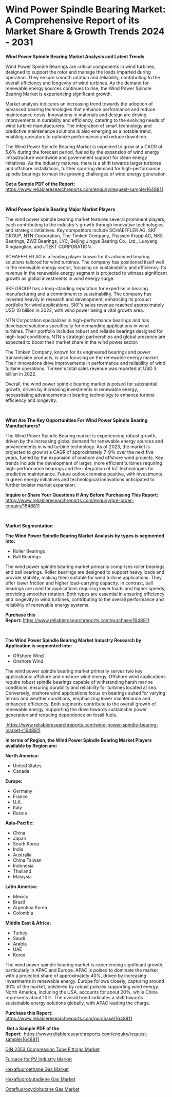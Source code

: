 <p><h1>Wind Power Spindle Bearing Market: A Comprehensive Report of its Market Share & Growth Trends 2024 - 2031</h1></p><p><strong>Wind Power Spindle Bearing Market Analysis and Latest Trends</strong></p>
<p><p>Wind Power Spindle Bearings are critical components in wind turbines, designed to support the rotor and manage the loads imparted during operation. They ensure smooth rotation and reliability, contributing to the overall efficiency and longevity of wind turbines. As the demand for renewable energy sources continues to rise, the Wind Power Spindle Bearing Market is experiencing significant growth.</p><p>Market analysis indicates an increasing trend towards the adoption of advanced bearing technologies that enhance performance and reduce maintenance costs. Innovations in materials and design are driving improvements in durability and efficiency, catering to the evolving needs of wind turbine manufacturers. The integration of smart technology and predictive maintenance solutions is also emerging as a notable trend, enabling operators to optimize performance and reduce downtime. </p><p>The Wind Power Spindle Bearing Market is expected to grow at a CAGR of 5.6% during the forecast period, fueled by the expansion of wind energy infrastructure worldwide and government support for clean energy initiatives. As the industry matures, there is a shift towards larger turbines and offshore installations, further spurring demand for high-performance spindle bearings to meet the growing challenges of wind energy generation.</p></p>
<p><strong>Get a Sample PDF of the Report:&nbsp;</strong> <a href="https://www.reliableresearchreports.com/enquiry/request-sample/1648811?utm_campaign=28&utm_medium=2&utm_source=Github&utm_content=ia&utm_term=29122024&utm_id=wind-power-spindle-bearing">https://www.reliableresearchreports.com/enquiry/request-sample/1648811</a></p>
<p>&nbsp;</p>
<p><strong>Wind Power Spindle Bearing Major Market Players</strong></p>
<p><p>The wind power spindle bearing market features several prominent players, each contributing to the industry's growth through innovative technologies and strategic initiatives. Key competitors include SCHAEFFLER AG, SKF GROUP, NTN Corporation, The Timken Company, Thyssen Krupp AG, NKE Bearings, ZWZ Bearings, LYC, Beijing Jingye Bearing Co., Ltd., Luoyang Xinqianglian, and JTEKT CORPORATION.</p><p>SCHAEFFLER AG is a leading player known for its advanced bearing solutions tailored for wind turbines. The company has positioned itself well in the renewable energy sector, focusing on sustainability and efficiency. Its revenue in the renewable energy segment is projected to witness significant growth as global investments in wind energy surge.</p><p>SKF GROUP has a long-standing reputation for expertise in bearing manufacturing and a commitment to sustainability. The company has invested heavily in research and development, enhancing its product portfolio for wind applications. SKF's sales revenue reached approximately USD 10 billion in 2022, with wind power being a vital growth area.</p><p>NTN Corporation specializes in high-performance bearings and has developed solutions specifically for demanding applications in wind turbines. Their portfolio includes robust and reliable bearings designed for high-load conditions. NTN's strategic partnerships and global presence are expected to boost their market share in the wind power sector.</p><p>The Timken Company, known for its engineered bearings and power transmission products, is also focusing on the renewable energy market. Their innovations drive improvements in performance and reliability of wind turbine operations. Timken's total sales revenue was reported at USD 3 billion in 2022.</p><p>Overall, the wind power spindle bearing market is poised for substantial growth, driven by increasing investments in renewable energy, necessitating advancements in bearing technology to enhance turbine efficiency and longevity.</p></p>
<p>&nbsp;</p>
<p><strong>What Are The Key Opportunities For Wind Power Spindle Bearing Manufacturers?</strong></p>
<p><p>The Wind Power Spindle Bearing market is experiencing robust growth, driven by the increasing global demand for renewable energy sources and advancements in wind turbine technology. As of 2023, the market is projected to grow at a CAGR of approximately 7-9% over the next five years, fueled by the expansion of onshore and offshore wind projects. Key trends include the development of larger, more efficient turbines requiring high-performance bearings and the integration of IoT technologies for predictive maintenance. Future outlook remains positive, with investments in green energy initiatives and technological innovations anticipated to further bolster market expansion.</p></p>
<p><strong>Inquire or Share Your Questions If Any Before Purchasing This Report:</strong> <a href="https://www.reliableresearchreports.com/enquiry/pre-order-enquiry/1648811?utm_campaign=28&utm_medium=2&utm_source=Github&utm_content=ia&utm_term=29122024&utm_id=wind-power-spindle-bearing">https://www.reliableresearchreports.com/enquiry/pre-order-enquiry/1648811</a></p>
<p>&nbsp;</p>
<p><strong>Market Segmentation</strong></p>
<p><strong>The Wind Power Spindle Bearing Market Analysis by types is segmented into:</strong></p>
<p><ul><li>Roller Bearings</li><li>Ball Bearings</li></ul></p>
<p><p>The wind power spindle bearing market primarily comprises roller bearings and ball bearings. Roller bearings are designed to support heavy loads and provide stability, making them suitable for wind turbine applications. They offer lower friction and higher load-carrying capacity. In contrast, ball bearings are used for applications requiring lower loads and higher speeds, providing smoother rotation. Both types are essential in ensuring efficiency and longevity in wind turbines, contributing to the overall performance and reliability of renewable energy systems.</p></p>
<p><strong>Purchase this Report:&nbsp;</strong><a href="https://www.reliableresearchreports.com/purchase/1648811?utm_campaign=28&utm_medium=2&utm_source=Github&utm_content=ia&utm_term=29122024&utm_id=wind-power-spindle-bearing">https://www.reliableresearchreports.com/purchase/1648811</a></p>
<p>&nbsp;</p>
<p><strong>The Wind Power Spindle Bearing Market Industry Research by Application is segmented into:</strong></p>
<p><ul><li>Offshore Wind</li><li>Onshore Wind</li></ul></p>
<p><p>The wind power spindle bearing market primarily serves two key applications: offshore and onshore wind energy. Offshore wind applications require robust spindle bearings capable of withstanding harsh marine conditions, ensuring durability and reliability for turbines located at sea. Conversely, onshore wind applications focus on bearings suited for varying terrain and weather conditions, emphasizing lower maintenance and enhanced efficiency. Both segments contribute to the overall growth of renewable energy, supporting the drive towards sustainable power generation and reducing dependence on fossil fuels.</p></p>
<p><a href="https://www.reliableresearchreports.com/wind-power-spindle-bearing-market-r1648811?utm_campaign=28&utm_medium=2&utm_source=Github&utm_content=ia&utm_term=29122024&utm_id=wind-power-spindle-bearing">&nbsp;https://www.reliableresearchreports.com/wind-power-spindle-bearing-market-r1648811</a></p>
<p><strong>In terms of Region, the Wind Power Spindle Bearing Market Players available by Region are:</strong></p>
<p>
    <p> <strong> North America: </strong>
        <ul>
            <li>United States</li>
            <li>Canada</li>
        </ul>
        </p> 
    <p> <strong> Europe: </strong>
        <ul>
            <li>Germany</li>
            <li>France</li>
            <li>U.K.</li>
            <li>Italy</li>
            <li>Russia</li>
        </ul>
        </p> 
    <p> <strong> Asia-Pacific: </strong>
        <ul>
            <li>China</li>
            <li>Japan</li>
            <li>South Korea</li>
            <li>India</li>
            <li>Australia</li>
            <li>China Taiwan</li>
            <li>Indonesia</li>
            <li>Thailand</li>
            <li>Malaysia</li>
        </ul>
        </p> 
    <p> <strong> Latin America: </strong>
        <ul>
            <li>Mexico</li>
            <li>Brazil</li>
            <li>Argentina Korea</li>
            <li>Colombia</li>
        </ul>
        </p> 
    <p> <strong> Middle East & Africa: </strong>
        <ul>
            <li>Turkey</li>
            <li>Saudi</li>
            <li>Arabia</li>
            <li>UAE</li>
            <li>Korea</li>
        </ul>
    </p>
    </p>
<p><p>The wind power spindle bearing market is experiencing significant growth, particularly in APAC and Europe. APAC is poised to dominate the market with a projected share of approximately 40%, driven by increasing investments in renewable energy. Europe follows closely, capturing around 30% of the market, bolstered by robust policies supporting wind energy. North America, including the USA, accounts for about 20%, while China represents about 10%. The overall trend indicates a shift towards sustainable energy solutions globally, with APAC leading the charge.</p></p>
<p><strong>Purchase this Report: </strong><a href="https://www.reliableresearchreports.com/purchase/1648811?utm_campaign=28&utm_medium=2&utm_source=Github&utm_content=ia&utm_term=29122024&utm_id=wind-power-spindle-bearing">https://www.reliableresearchreports.com/purchase/1648811</a></p>
<p>&nbsp;<strong>Get a Sample PDF of the Report:&nbsp;&nbsp;</strong><a href="https://www.reliableresearchreports.com/enquiry/request-sample/1648811?utm_campaign=28&utm_medium=2&utm_source=Github&utm_content=ia&utm_term=29122024&utm_id=wind-power-spindle-bearing">https://www.reliableresearchreports.com/enquiry/request-sample/1648811</a></p>
<p><strong></strong></p>
<p><p><a href="https://github.com/lehumiston1971679/Market-Research-Report-List-1/blob/main/din-2353-compression-tube-fittings-market.md?utm_campaign=28&utm_medium=2&utm_source=Github&utm_content=ia&utm_term=29122024&utm_id=wind-power-spindle-bearing">DIN 2353 Compression Tube Fittings Market</a></p><p><a href="https://github.com/locarol73/Market-Research-Report-List-1/blob/main/furnace-for-pv-industry-market.md?utm_campaign=28&utm_medium=2&utm_source=Github&utm_content=ia&utm_term=29122024&utm_id=wind-power-spindle-bearing">Furnace for PV Industry Market</a></p><p><a href="https://github.com/SamiaChowdhury801/Market-Research-Report-List-1/blob/main/hexafluoroethane-gas-market.md?utm_campaign=28&utm_medium=2&utm_source=Github&utm_content=ia&utm_term=29122024&utm_id=wind-power-spindle-bearing">Hexafluoroethane Gas Market</a></p><p><a href="https://github.com/LilianFaulkner65/Market-Research-Report-List-1/blob/main/hexafluorobutadiene-gas-market.md?utm_campaign=28&utm_medium=2&utm_source=Github&utm_content=ia&utm_term=29122024&utm_id=wind-power-spindle-bearing">Hexafluorobutadiene Gas Market</a></p><p><a href="https://github.com/rileymgdorcas/Market-Research-Report-List-1/blob/main/octafluorocyclobutane-gas-market.md?utm_campaign=28&utm_medium=2&utm_source=Github&utm_content=ia&utm_term=29122024&utm_id=wind-power-spindle-bearing">Octafluorocyclobutane Gas Market</a></p></p>